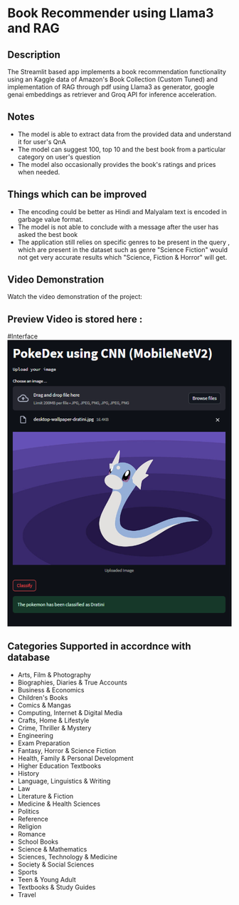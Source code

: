 # Book Recommender using Llama3 and RAG

## Description

The Streamlit based app implements a book recommendation functionality using an Kaggle data of Amazon's Book Collection (Custom Tuned) and implementation of RAG through pdf using Llama3 as generator, google genai embeddings as retriever and Groq API for inference acceleration.

## Notes

- The model is able to extract data from the provided data and understand it for user's QnA
- The model can suggest 100, top 10 and the best book from a particular category on user's question
- The model also occasionally provides the book's ratings and prices when needed.

## Things which can be improved

- The encoding could be better as Hindi and Malyalam text is encoded in garbage value format.
- The model is not able to conclude with a message after the user has asked the best book
- The application still relies on specific genres to be present in the query , which are present in the dataset such as genre "Science Fiction" would not get very accurate results which "Science, Fiction & Horror" will get.

## Video Demonstration

Watch the video demonstration of the project:

## Preview Video is stored here :

#Interface
![Image](https://github.com/Wriath18/PokeDex_Streamlit_LLM/blob/main/Images/Screenshot%202024-06-17%20135642.png)

## Categories Supported in accordnce with database

- Arts, Film & Photography
- Biographies, Diaries & True Accounts
- Business & Economics
- Children's Books
- Comics & Mangas
- Computing, Internet & Digital Media
- Crafts, Home & Lifestyle
- Crime, Thriller & Mystery
- Engineering
- Exam Preparation
- Fantasy, Horror & Science Fiction
- Health, Family & Personal Development
- Higher Education Textbooks
- History
- Language, Linguistics & Writing
- Law
- Literature & Fiction
- Medicine & Health Sciences
- Politics
- Reference
- Religion
- Romance
- School Books
- Science & Mathematics
- Sciences, Technology & Medicine
- Society & Social Sciences
- Sports
- Teen & Young Adult
- Textbooks & Study Guides
- Travel
